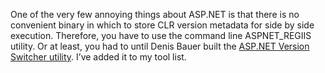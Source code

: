 One of the very few annoying things about ASP.NET is that there is no
convenient binary in which to store CLR version metadata for side by
side execution. Therefore, you have to use the command line
ASPNET\_REGIIS utility. Or at least, you had to until Denis Bauer built
the [ASP.NET Version Switcher
utility](http://dbauer.homeip.net/NETTools/ASPNETVersionSwitcher.aspx).
I’ve added it to my tool list.
